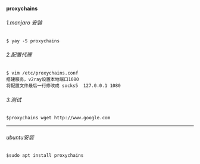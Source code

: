 #### proxychains

###### 1.manjaro 安装

```linux
$ yay -S proxychains
```

###### 2.配置代理

```linux
$ vim /etc/proxychains.conf
搭建服务，v2ray设置本地端口1080
将配置文件最后一行修改成 socks5  127.0.0.1 1080
```

###### 3.测试

```linux
$proxychains wget http://www.google.com
```

---

###### ubuntu安装

```linux
$sudo apt install proxychains
```

